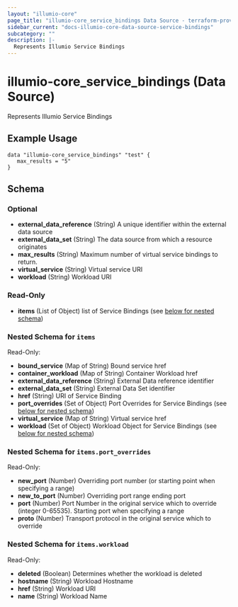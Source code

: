 ```yaml
---
layout: "illumio-core"
page_title: "illumio-core_service_bindings Data Source - terraform-provider-illumio-core"
sidebar_current: "docs-illumio-core-data-source-service-bindings"
subcategory: ""
description: |-
  Represents Illumio Service Bindings
---
```


# illumio-core_service_bindings (Data Source)

Represents Illumio Service Bindings

Example Usage
------------

```hcl
data "illumio-core_service_bindings" "test" {
   max_results = "5"
}
```

## Schema

### Optional

- **external_data_reference** (String) A unique identifier within the external data source
- **external_data_set** (String) The data source from which a resource originates
- **max_results** (String) Maximum number of virtual service bindings to return.
- **virtual_service** (String) Virtual service URI
- **workload** (String) Workload URI

### Read-Only

- **items** (List of Object) list of Service Bindings (see [below for nested schema](#nestedatt--items))

<a id="nestedatt--items"></a>
### Nested Schema for `items`

Read-Only:

- **bound_service** (Map of String) Bound service href
- **container_workload** (Map of String) Container Workload href
- **external_data_reference** (String) External Data reference identifier
- **external_data_set** (String) External Data Set identifier
- **href** (String) URI of Service Binding
- **port_overrides** (Set of Object) Port Overrides for Service Bindings (see [below for nested schema](#nestedobjatt--items--port_overrides))
- **virtual_service** (Map of String) Virtual service href
- **workload** (Set of Object) Workload Object for Service Bindings (see [below for nested schema](#nestedobjatt--items--workload))

<a id="nestedobjatt--items--port_overrides"></a>
### Nested Schema for `items.port_overrides`

Read-Only:

- **new_port** (Number) Overriding port number (or starting point when specifying a range)
- **new_to_port** (Number) Overriding port range ending port
- **port** (Number) Port Number in the original service which to override (integer 0-65535). Starting port when specifying a range
- **proto** (Number) Transport protocol in the original service which to override


<a id="nestedobjatt--items--workload"></a>
### Nested Schema for `items.workload`

Read-Only:

- **deleted** (Boolean) Determines whether the workload is deleted
- **hostname** (String) Workload Hostname
- **href** (String) Workload URI
- **name** (String) Workload Name


